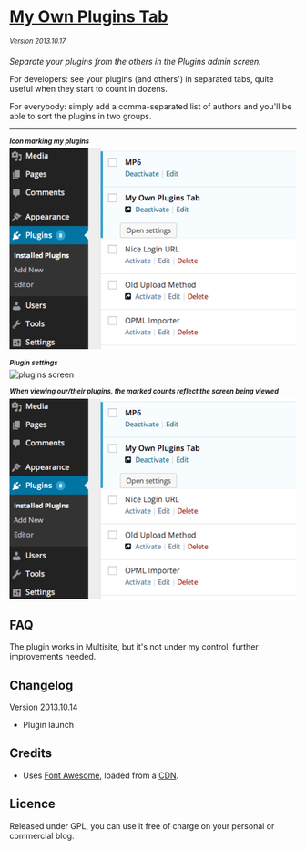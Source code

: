# [My Own Plugins Tab](https://github.com/brasofilo/My-Own-Plugins-Tab)
<sup>*Version 2013.10.17*</sup>

*Separate your plugins from the others in the Plugins admin screen.*

For developers: see your plugins (and others') in separated tabs, quite useful when they start to count in dozens.

For everybody: simply add a comma-separated list of authors and you'll be able to sort the plugins in two groups.

----
<sup>***Icon marking my plugins***</sup>  
![plugins screen](assets/screenshot-1.png)

<sup>***Plugin settings***</sup>  
![plugins screen](assets/screenshot-2.png)

<sup>***When viewing our/their plugins, the marked counts reflect the screen being viewed***</sup>  
![plugins screen](assets/screenshot-1.png)


## FAQ
The plugin works in Multisite, but it's not under my control, further improvements needed.

## Changelog

Version 2013.10.14
* Plugin launch

## Credits
 - Uses [Font Awesome](http://fortawesome.github.io/Font-Awesome/), loaded from a [CDN](http://www.bootstrapcdn.com/#tab_fontawesome).

## Licence
Released under GPL, you can use it free of charge on your personal or commercial blog.